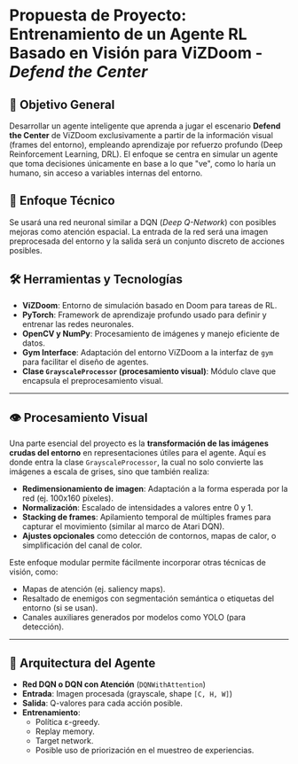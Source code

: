# Propuesta de Proyecto: Entrenamiento de un Agente RL Basado en Visión para ViZDoom - *Defend the Center*

## 🎯 Objetivo General

Desarrollar un agente inteligente que aprenda a jugar el escenario **Defend the Center** de ViZDoom exclusivamente a partir de la información visual (frames del entorno), empleando aprendizaje por refuerzo profundo (Deep Reinforcement Learning, DRL). El enfoque se centra en simular un agente que toma decisiones únicamente en base a lo que "ve", como lo haría un humano, sin acceso a variables internas del entorno.

## 🧠 Enfoque Técnico

Se usará una red neuronal similar a DQN (*Deep Q-Network*) con posibles mejoras como atención espacial. La entrada de la red será una imagen preprocesada del entorno y la salida será un conjunto discreto de acciones posibles.

## 🛠 Herramientas y Tecnologías

- **ViZDoom**: Entorno de simulación basado en Doom para tareas de RL.
- **PyTorch**: Framework de aprendizaje profundo usado para definir y entrenar las redes neuronales.
- **OpenCV y NumPy**: Procesamiento de imágenes y manejo eficiente de datos.
- **Gym Interface**: Adaptación del entorno ViZDoom a la interfaz de `gym` para facilitar el diseño de agentes.
- **Clase `GrayscaleProcessor` (procesamiento visual)**: Módulo clave que encapsula el preprocesamiento visual.

---

## 👁️ Procesamiento Visual

Una parte esencial del proyecto es la **transformación de las imágenes crudas del entorno** en representaciones útiles para el agente. Aquí es donde entra la clase `GrayscaleProcessor`, la cual no solo convierte las imágenes a escala de grises, sino que también realiza:

- **Redimensionamiento de imagen**: Adaptación a la forma esperada por la red (ej. 100x160 píxeles).
- **Normalización**: Escalado de intensidades a valores entre 0 y 1.
- **Stacking de frames**: Apilamiento temporal de múltiples frames para capturar el movimiento (similar al marco de Atari DQN).
- **Ajustes opcionales** como detección de contornos, mapas de calor, o simplificación del canal de color.

Este enfoque modular permite fácilmente incorporar otras técnicas de visión, como:

- Mapas de atención (ej. saliency maps).
- Resaltado de enemigos con segmentación semántica o etiquetas del entorno (si se usan).
- Canales auxiliares generados por modelos como YOLO (para detección).

---

## 🤖 Arquitectura del Agente

- **Red DQN o DQN con Atención** (`DQNWithAttention`)
- **Entrada**: Imagen procesada (grayscale, shape `[C, H, W]`)
- **Salida**: Q-valores para cada acción posible.
- **Entrenamiento**:
  - Política ε-greedy.
  - Replay memory.
  - Target network.
  - Posible uso de priorización en el muestreo de experiencias.
